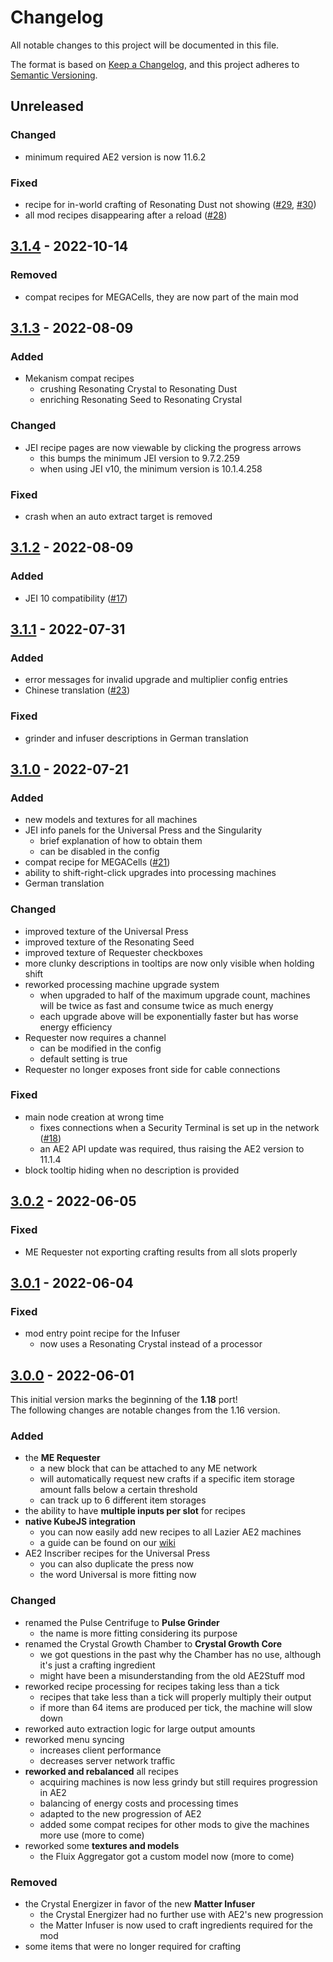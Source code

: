 # Changelog

All notable changes to this project will be documented in this file.

The format is based on [Keep a Changelog],
and this project adheres to [Semantic Versioning].

## Unreleased

### Changed
- minimum required AE2 version is now 11.6.2

### Fixed
- recipe for in-world crafting of Resonating Dust not showing ([#29], [#30])
- all mod recipes disappearing after a reload ([#28])

<!-- Links -->
[#28]: https://github.com/AlmostReliable/lazierae2-forge/issues/28
[#29]: https://github.com/AlmostReliable/lazierae2-forge/issues/29
[#30]: https://github.com/AlmostReliable/lazierae2-forge/issues/30

## [3.1.4] - 2022-10-14

### Removed
- compat recipes for MEGACells, they are now part of the main mod

## [3.1.3] - 2022-08-09

### Added
- Mekanism compat recipes
  - crushing Resonating Crystal to Resonating Dust
  - enriching Resonating Seed to Resonating Crystal

### Changed
- JEI recipe pages are now viewable by clicking the progress arrows
  - this bumps the minimum JEI version to 9.7.2.259
  - when using JEI v10, the minimum version is 10.1.4.258

### Fixed
- crash when an auto extract target is removed

## [3.1.2] - 2022-08-09

### Added
- JEI 10 compatibility ([#17])

<!-- Links -->
[#17]: https://github.com/AlmostReliable/lazierae2-forge/issues/17

## [3.1.1] - 2022-07-31

### Added
- error messages for invalid upgrade and multiplier config entries
- Chinese translation ([#23])

### Fixed
- grinder and infuser descriptions in German translation

<!-- Links -->
[#23]: https://github.com/AlmostReliable/lazierae2-forge/pull/23

## [3.1.0] - 2022-07-21

### Added
- new models and textures for all machines
- JEI info panels for the Universal Press and the Singularity
  - brief explanation of how to obtain them
  - can be disabled in the config
- compat recipe for MEGACells ([#21])
- ability to shift-right-click upgrades into processing machines
- German translation

### Changed
- improved texture of the Universal Press
- improved texture of the Resonating Seed
- improved texture of Requester checkboxes
- more clunky descriptions in tooltips are now only visible when holding shift
- reworked processing machine upgrade system
  - when upgraded to half of the maximum upgrade count, machines will be twice as fast and consume twice as much energy
  - each upgrade above will be exponentially faster but has worse energy efficiency
- Requester now requires a channel
  - can be modified in the config
  - default setting is true
- Requester no longer exposes front side for cable connections

### Fixed
- main node creation at wrong time
  - fixes connections when a Security Terminal is set up in the network ([#18])
  - an AE2 API update was required, thus raising the AE2 version to 11.1.4
- block tooltip hiding when no description is provided

<!-- Links -->
[#18]: https://github.com/AlmostReliable/lazierae2-forge/issues/18
[#21]: https://github.com/AlmostReliable/lazierae2-forge/issues/21

## [3.0.2] - 2022-06-05

### Fixed
- ME Requester not exporting crafting results from all slots properly

## [3.0.1] - 2022-06-04

### Fixed
- mod entry point recipe for the Infuser
  - now uses a Resonating Crystal instead of a processor

## [3.0.0] - 2022-06-01

This initial version marks the beginning of the **1.18** port!<br>
The following changes are notable changes from the 1.16 version.

### Added
- the **ME Requester**
  - a new block that can be attached to any ME network
  - will automatically request new crafts if a specific item storage amount falls below a certain threshold
  - can track up to 6 different item storages
- the ability to have **multiple inputs per slot** for recipes
- **native KubeJS integration**
  - you can now easily add new recipes to all Lazier AE2 machines
  - a guide can be found on our [wiki]
- AE2 Inscriber recipes for the Universal Press
  - you can also duplicate the press now
  - the word Universal is more fitting now

### Changed
- renamed the Pulse Centrifuge to **Pulse Grinder**
  - the name is more fitting considering its purpose
- renamed the Crystal Growth Chamber to **Crystal Growth Core**
  - we got questions in the past why the Chamber has no use, although it's just a crafting ingredient
  - might have been a misunderstanding from the old AE2Stuff mod
- reworked recipe processing for recipes taking less than a tick
  - recipes that take less than a tick will properly multiply their output
  - if more than 64 items are produced per tick, the machine will slow down
- reworked auto extraction logic for large output amounts
- reworked menu syncing
  - increases client performance
  - decreases server network traffic
- **reworked and rebalanced** all recipes
  - acquiring machines is now less grindy but still requires progression in AE2
  - balancing of energy costs and processing times
  - adapted to the new progression of AE2
  - added some compat recipes for other mods to give the machines more use (more to come)
- reworked some **textures and models**
  - the Fluix Aggregator got a custom model now (more to come)

### Removed
- the Crystal Energizer in favor of the new **Matter Infuser**
  - the Crystal Energizer had no further use with AE2's new progression
  - the Matter Infuser is now used to craft ingredients required for the mod
- some items that were no longer required for crafting

<!-- Links -->
[wiki]: https://github.com/AlmostReliable/lazierae2-forge/wiki
[keep a changelog]: https://keepachangelog.com/en/1.0.0/
[semantic versioning]: https://semver.org/spec/v2.0.0.html

<!-- Versions -->
[unreleased]: https://github.com/AlmostReliable/lazierae2-forge/compare/v1.18-3.1.4...HEAD
[3.1.4]: https://github.com/AlmostReliable/lazierae2-forge/releases/tag/v1.18-3.1.2..v1.18-3.1.4
[3.1.3]: https://github.com/AlmostReliable/lazierae2-forge/releases/tag/v1.18-3.1.2..v1.18-3.1.3
[3.1.2]: https://github.com/AlmostReliable/lazierae2-forge/releases/tag/v1.18-3.1.1..v1.18-3.1.2
[3.1.1]: https://github.com/AlmostReliable/lazierae2-forge/releases/tag/v1.18-3.1.0..v1.18-3.1.1
[3.1.0]: https://github.com/AlmostReliable/lazierae2-forge/releases/tag/v1.18-3.0.2-beta..v1.18-3.1.0
[3.0.2]: https://github.com/AlmostReliable/lazierae2-forge/releases/tag/v1.18-3.0.1-beta..v1.18-3.0.2-beta
[3.0.1]: https://github.com/AlmostReliable/lazierae2-forge/releases/tag/v1.18-3.0.0-beta..v1.18-3.0.1-beta
[3.0.0]: https://github.com/AlmostReliable/lazierae2-forge/releases/tag/v1.18-3.0.0-beta
